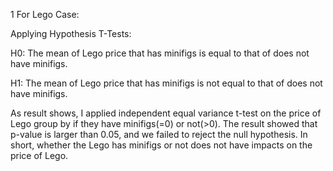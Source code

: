 1
For Lego Case:

Applying Hypothesis T-Tests:  

H0: The mean of Lego price that has minifigs is equal to that of does not have minifigs.  

H1: The mean of Lego price that has minifigs is not equal to that of does not have minifigs.  

As result shows, I applied independent equal variance t-test on the price of Lego group by if they have minifigs(=0) or not(>0). The result showed that p-value is larger than 0.05, and we failed to reject the null hypothesis. In short, whether the Lego has minifigs or not does not have impacts on the price of Lego. 
